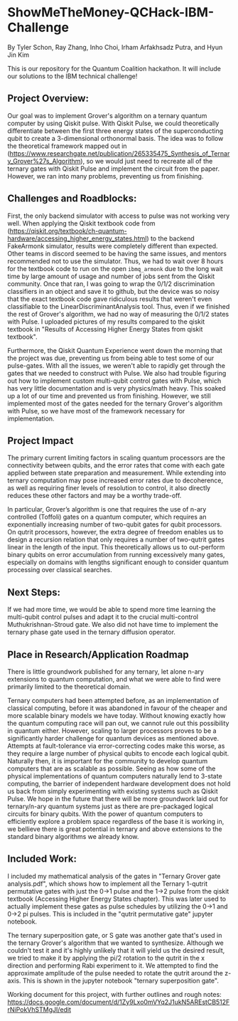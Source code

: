 # ShowMeTheMoney-QCHack-IBM-Challenge
By Tyler Schon, Ray Zhang, Inho Choi, Irham Arfakhsadz Putra, and Hyun Jin Kim

This is our repository for the Quantum Coalition hackathon.  It will include our solutions to the IBM technical challenge!

## Project Overview: ##

Our goal was to implement Grover's algorithm on a ternary quantum computer by using Qiskit pulse.  With Qiskit Pulse, we could theoretically differentiate between the first three energy states of the superconducting qubit to create a 3-dimensional orthonormal basis.  The idea was to follow the theoretical framework mapped out in (https://www.researchgate.net/publication/265335475_Synthesis_of_Ternary_Grover%27s_Algorithm), so we would just need to recreate all of the ternary gates with Qiskit Pulse and implement the circuit from the paper.  However, we ran into many problems, preventing us from finishing.

## Challenges and Roadblocks: ##

First, the only backend simulator with access to pulse was not working very well.  When applying the Qiskit textbook code from (https://qiskit.org/textbook/ch-quantum-hardware/accessing_higher_energy_states.html) to the backend FakeArmonk simulator, results were completely different than expected.  Other teams in discord seemed to be having the same issues, and mentors recommended not to use the simulator.  Thus, we had to wait over 8 hours for the textbook code to run on the open `ibmq_armonk` due to the long wait time by large amount of usage and number of jobs sent from the Qiskit community. Once that ran, I was going to wrap the 0/1/2 discrimination classifiers in an object and save it to github, but the device was so noisy that the exact textbook code gave ridiculous results that weren't even classifiable to the LinearDiscriminantAnalysis tool.  Thus, even if we finished the rest of Grover's algorithm, we had no way of measuring the 0/1/2 states with Pulse.  I uploaded pictures of my results compared to the qiskit textbook in "Results of Accessing Higher Energy States from qiskit textbook".

Furthermore, the Qiskit Quantum Experience went down the morning that the project was due, preventing us from being able to test some of our pulse-gates.  With all the issues, we weren't able to rapidly get through the gates that we needed to construct with Pulse.  We also had trouble figuring out how to implement custom multi-qubit control gates with Pulse, which has very little documentation and is very physics/math heavy.  This soaked up a lot of our time and prevented us from finishing.  However, we still implemented most of the gates needed for the ternary Grover's algorithm with Pulse, so we have most of the framework necessary for implementation.

## Project Impact ##
The primary current limiting factors in scaling quantum processors are the connectivity between qubits, and the error rates that come with each gate applied between state preparation and measurement. While extending into ternary computation may pose increased error rates due to decoherence, as well as requiring finer levels of resolution to control, it also directly reduces these other factors and may be a worthy trade-off.

In particular, Grover’s algorithm is one that requires the use of n-ary controlled (Toffoli) gates on a quantum computer, which requires an exponentially increasing number of two-qubit gates for qubit processors. On qutrit processors, however, the extra degree of freedom enables us to design a recursion relation that only requires a number of two-qutrit gates linear in the length of the input. This theoretically allows us to out-perform binary qubits on error accumulation from running excessively many gates, especially on domains with lengths significant enough to consider quantum processing over classical searches. 

## Next Steps: ##

If we had more time, we would be able to spend more time learning the multi-qubit control pulses and adapt it to the crucial multi-control Muthukrishnan-Stroud gate.  We also did not have time to implement the ternary phase gate used in the ternary diffusion operator.

## Place in Research/Application Roadmap ##
There is little groundwork published for any ternary, let alone n-ary extensions to quantum computation, and what we were able to find were primarily limited to the theoretical domain.  

Ternary computers had been attempted before, as an implementation of classical computing, before it was abandoned in favour of the cheaper and more scalable binary models we have today. Without knowing exactly how the quantum computing race will pan out, we cannot rule out this possibility in quantum either. However, scaling to larger processors proves to be a significantly harder challenge for quantum devices as mentioned above. Attempts at fault-tolerance via error-correcting codes make this worse, as they require a large number of physical qubits to encode each logical qubit. Naturally then, it is important for the community to develop quantum computers that are as scalable as possible. Seeing as how some of the physical implementations of quantum computers naturally lend to 3-state computing, the barrier of independent hardware development does not hold us back from simply experimenting with existing systems such as Qiskit Pulse. We hope in the future that there will be more groundwork laid out for ternary/n-ary quantum systems just as there are pre-packaged logical circuits for binary qubits. With the power of quantum computers to efficiently explore a problem space regardless of the base it is working in, we bellieve there is great potential in ternary and above extensions to the standard binary algorithms we already know.

## Included Work: ##

I included my mathematical analysis of the gates in "Ternary Grover gate analysis.pdf", which shows how to implement all the Ternary 1-qutrit permutative gates with just the 0->1 pulse and the 1->2 pulse from the qiskit textbook (Accessing Higher Energy States chapter). This was later used to actually implement these gates as pulse schedules by utilizing the 0->1 and 0->2 pi pulses. This is included in the "qutrit permutative gate" jupyter notebook.  

The ternary superposition gate, or S gate was another gate that's used in the ternary Grover's algorithm that we wanted to synthesize. Although we couldn't test it and it's highly unlikely that it will yield us the desired result, we tried to make it by applying the pi/2 rotation to the qutrit in the x direction and performing Rabi experiment to it. We attempted to find the approximate amplitude of the pulse needed to rotate the qutrit around the z-axis. This is shown in the jupyter notebook "ternary superposition gate".

Working document for this project, with further outlines and rough notes:
https://docs.google.com/document/d/1Zy9Lxo0mVYq2J1ukN5AREstCB512FrNiPokVhSTMgJI/edit
